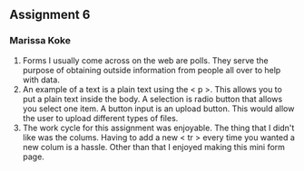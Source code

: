 ## Assignment 6
### Marissa Koke
1. Forms I usually come across on the web are polls. They serve the purpose of obtaining outside information from people all over to help with data.
2. An example of a text is a plain text using the < p >.  This allows you to put a plain text inside the body. A selection is radio button that allows you select one item. A button input is an upload button. This would allow the user to upload different types of files.
3. The work cycle for this assignment was enjoyable. The thing that I didn't like was the colums. Having to add a new < tr > every time you wanted a new colum is a hassle. Other than that I enjoyed making this mini form page.
